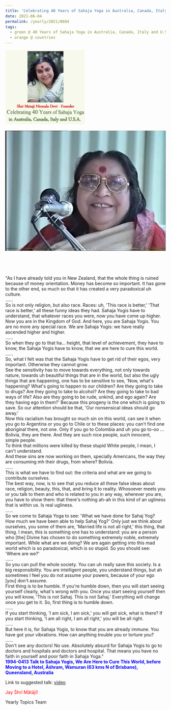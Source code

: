 ```yaml
---
title: 'Celebrating 40 Years of Sahaja Yoga in Australia, Canada, Italy and U.S.A. and its Culture, Post 23'
date: 2021-06-04
permalink: /yearly/2021/0604
tags:
  - green @ 40 Years of Sahaja Yoga in Australia, Canada, Italy and U.S.A. and its Culture
  - orange @ countries
---
```


<div style="text-align: left"><img src="/images/Celebrating40YearsSahajaYoga.png" width="250" /></div><br>

<div style="text-align: center"><img src="/images/image715.png" /></div>

<br>
<p style="color:DeepPink; text-align:center">
<font size="+2"><b></b><br></font>
</p>

<p>
"As I have already told you in New Zealand, that the whole thing is ruined because of money orientation. Money has become so important. It has gone to the other end, so much so that it has created a very paradoxical uh culture.<br>
......<br>
So is not only religion, but also race. Races: uh, 'This race is better,' 'That race is better,' all these funny ideas they had. Sahaja Yogis have to understand, that whatever races you were, now you have come up higher. Now you are in the Kingdom of God. And here, you are Sahaja Yogis. You are no more any special race. We are Sahaja Yogis: we have really ascended higher and higher.<br>
......<br>
So when they go to that ha... height, that level of achievement, they have to know, the Sahaja Yogis have to know, that we are here to cure this world.<br>
......<br>
So, what I felt was that the Sahaja Yogis have to get rid of their egos, very important. Otherwise they cannot grow.<br>
See the sensitivity has to move towards everything, not only towards nature, towards uh beautiful things that are in the world, but also the ugly things that are happening, one has to be sensitive to see, 'Now, what's happening? What's going to happen to our children? Are they going to take to drugs? Are they going to take to alcohol? Are they going to take to bad ways of life? Also are they going to be rude, unkind, and ego again? Are they having ego in them?' Because this progeny is the one which is going to save. So our attention should be that, 'Our nonsensical ideas should go away.'<br>
Now this racialism has brought so much sin on this world, can see it when you go to Argentina or you go to Chile or to these places: you can't find one aboriginal there, not one. Only if you go to Colombia and uh you go to-oo ... Bolivia, they are there. And they are such nice people, such innocent, simple people.<br>
To think that millions were killed by these stupid White people, I mean, I can't understand.<br>
And these sins are now working on them, specially Americans, the way they are consuming mh their drugs, from where? Bolivia.<br>
......<br>
This is what we have to find out: the criteria and what are we going to contribute ourselves.<br>
The best way, now, is to see that you reduce all these false ideas about race, religion, beauty, this, that, and bring it to reality. Whosoever meets you or you talk to them and who is related to you in any way, wherever you are, you have to show them: that there's nothing ah-ah in this kind of an ugliness that is within us. Is real ugliness.<br>
......<br>
So we come to Sahaja Yoga to see: 'What we have done for Sahaj Yog? How much we have been able to help Sahaj Yog?' Only just we think about ourselves, you some of them are, 'Married life is not all right,' this thing, that thing. I mean, this is something one has to understand: you are a person who [the] Divine has chosen to do something extremely noble, extremely important. While what are we doing? We are again getting into this mad world which is so paradoxical, which is so stupid. So you should see: 'Where are we?'<br>
......<br>
So you can pull the whole society. You can uh really save this society. Is a big responsibility. You are intelligent people, you understand things, but ah sometimes I feel you do not assume your powers, because of your ego [you] don't assume.<br>
First thing is to be humble. If you're humble down, then you will start seeing yourself clearly, what's wrong with you. Once you start seeing yourself then you will know, 'This is not Sahaj. This is not Sahaj.' Everything will change once you get to it. So, first thing is to humble down.<br>
......<br>
If you start thinking, 'I am sick, I am sick,' you will get sick, what is there? If you start thinking, 'I am all right, I am all right,' you will be all right.<br>
......<br>
But here it is, for Sahaja Yogis, to know that you are already immune. You have got your vibrations. How can anything trouble you or torture you?<br>
......<br>
Don't see any doctors! No use. Absolutely absurd for Sahaja Yogis to go to doctors and hospitals and doctors and hospital. That means you have no faith in yourself and poor faith in Sahaja Yoga."<br>
<font color="blue"><b>1994-0413 Talk to Sahaja Yogis, We Are Here to Cure This World, before Moving to a Hotel, Āśhram, Wamuran (63 kms N of Brisbane), Queensland, Australia</b></font><br>
</p>

Link to suggested talk: <a href="https://vimeo.com/57417421"> video</a>

<p style="color:red;">Jay Śhrī Mātājī!<br></p>

Yearly Topics Team